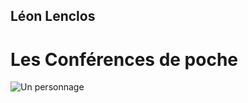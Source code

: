 ## Léon Lenclos

# Les Conférences de poche

![Un personnage](img/illu-livre/dessin-couverture.png)
